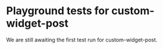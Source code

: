 # Playground tests for custom-widget-post
We are still awaiting the first test run for custom-widget-post.
